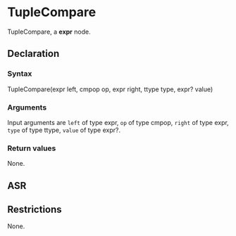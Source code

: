 <!-- This is an automatically generated file. Do not edit it manually. -->

# TupleCompare

TupleCompare, a **expr** node.

## Declaration

### Syntax

TupleCompare(expr left, cmpop op, expr right, ttype type, expr? value)

### Arguments
Input arguments are `left` of type expr, `op` of type cmpop, `right` of type expr, `type` of type ttype, `value` of type expr?.

### Return values

None.

## ASR

<!-- Generate ASR using pickle. -->

## Restrictions

<!-- Generated from asr_verify.cpp. -->
None.